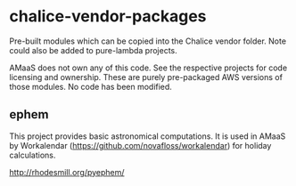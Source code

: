 # chalice-vendor-packages
Pre-built modules which can be copied into the Chalice vendor folder.  Note could also be added to pure-lambda projects.

AMaaS does not own any of this code.  See the respective projects for code licensing and ownership.  These are purely
pre-packaged AWS versions of those modules.  No code has been modified.

## ephem ##
This project provides basic astronomical computations.  It is used in AMaaS by Workalendar 
(https://github.com/novafloss/workalendar) for holiday calculations.

http://rhodesmill.org/pyephem/

